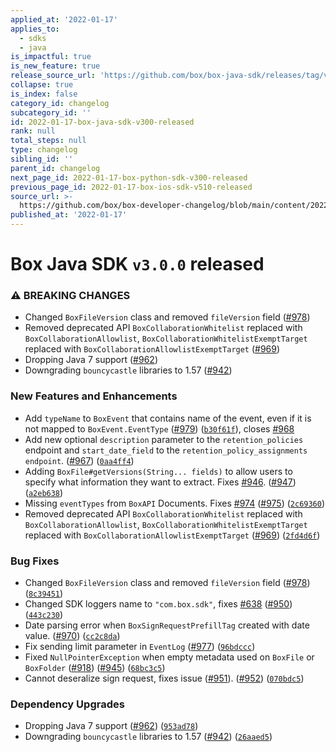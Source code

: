 ```yaml
---
applied_at: '2022-01-17'
applies_to:
  - sdks
  - java
is_impactful: true
is_new_feature: true
release_source_url: 'https://github.com/box/box-java-sdk/releases/tag/v3.0.0'
collapse: true
is_index: false
category_id: changelog
subcategory_id: ''
id: 2022-01-17-box-java-sdk-v300-released
rank: null
total_steps: null
type: changelog
sibling_id: ''
parent_id: changelog
next_page_id: 2022-01-17-box-python-sdk-v300-released
previous_page_id: 2022-01-17-box-ios-sdk-v510-released
source_url: >-
  https://github.com/box/box-developer-changelog/blob/main/content/2022/01-17-box-java-sdk-v300-released.md
published_at: '2022-01-17'
---
```

# Box Java SDK `v3.0.0` released

### ⚠ BREAKING CHANGES

* Changed `BoxFileVersion` class and removed `fileVersion` field ([#978][1])
* Removed deprecated API `BoxCollaborationWhitelist` replaced with `BoxCollaborationAllowlist`, `BoxCollaborationWhitelistExemptTarget` replaced with `BoxCollaborationAllowlistExemptTarget` ([#969][2])
* Dropping Java 7 support ([#962][3])
* Downgrading `bouncycastle` libraries to 1.57 ([#942][4])

### New Features and Enhancements

* Add `typeName` to `BoxEvent` that contains name of the event, even if it is not mapped to `BoxEvent.EventType` ([#979][5]) ([`b30f61f`][6]), closes [#968][7]
* Add new optional `description` parameter to the `retention_policies` endpoint and `start_date_field` to the `retention_policy_assignments endpoint`. ([#967][8]) ([`0aa4ff4`][9])
* Adding `BoxFile#getVersions(String... fields)` to allow users to specify what information they want to extract. Fixes [#946][10]. ([#947][11]) ([`a2eb638`][12])
* Missing `eventTypes` from `BoxAPI` Documents. Fixes [#974][13] ([#975][14]) ([`2c69360`][15])
* Removed deprecated API `BoxCollaborationWhitelist` replaced with `BoxCollaborationAllowlist`, `BoxCollaborationWhitelistExemptTarget` replaced with `BoxCollaborationAllowlistExemptTarget` ([#969][2]) ([`2fd4d6f`][16])

### Bug Fixes

* Changed `BoxFileVersion` class and removed `fileVersion` field ([#978][1]) ([`8c39451`][17])
* Changed SDK loggers name to `"com.box.sdk"`, fixes [#638][18] ([#950][19]) ([`443c230`][20])
* Date parsing error when `BoxSignRequestPrefillTag` created with date value. ([#970][21]) ([`cc2c8da`][22])
* Fix sending limit parameter in `EventLog` ([#977][23]) ([`96bdccc`][24])
* Fixed `NullPointerException` when empty metadata used on `BoxFile` or `BoxFolder` ([#918][25]) ([#945][26]) ([`68bc3c5`][27])
* Cannot deseralize sign request, fixes issue ([#951][28]). ([#952][29]) ([`070bdc5`][30])

### Dependency Upgrades

* Dropping Java 7 support ([#962][3]) ([`953ad78`][31])
* Downgrading `bouncycastle` libraries to 1.57 ([#942][4]) ([`26aaed5`][32])

[1]: https://github.com/box/box-java-sdk/issues/978

[2]: https://github.com/box/box-java-sdk/issues/969

[3]: https://github.com/box/box-java-sdk/issues/962

[4]: https://github.com/box/box-java-sdk/issues/942

[5]: https://github.com/box/box-java-sdk/issues/979

[6]: https://github.com/box/box-java-sdk/commit/b30f61f8cc9c02a1fc4cd5eb35469749e1a16558

[7]: https://github.com/box/box-java-sdk/issues/968

[8]: https://github.com/box/box-java-sdk/issues/967

[9]: https://github.com/box/box-java-sdk/commit/0aa4ff48a1e035efc9ac6aaa42f18f4c92955b7b

[10]: https://github.com/box/box-java-sdk/issues/946

[11]: https://github.com/box/box-java-sdk/issues/947

[12]: https://github.com/box/box-java-sdk/commit/a2eb63896606a6c00ccee6bd9745f4c51f8d89a2

[13]: https://github.com/box/box-java-sdk/issues/974

[14]: https://github.com/box/box-java-sdk/issues/975

[15]: https://github.com/box/box-java-sdk/commit/2c69360e80b1bdd6213933cf2f4da195d52c92d4

[16]: https://github.com/box/box-java-sdk/commit/2fd4d6f884410c8884c4c038687bfc8f32837b55

[17]: https://github.com/box/box-java-sdk/commit/8c3945167581400043a070c2f6906ef05d3d7b85

[18]: https://github.com/box/box-java-sdk/issues/638

[19]: https://github.com/box/box-java-sdk/issues/950

[20]: https://github.com/box/box-java-sdk/commit/443c23085e55bbcaa1524c5b9e1bf852a1e2a1ce

[21]: https://github.com/box/box-java-sdk/issues/970

[22]: https://github.com/box/box-java-sdk/commit/cc2c8da9ea7d066ae2c247c2de5ac8b8bbba9b99

[23]: https://github.com/box/box-java-sdk/issues/977

[24]: https://github.com/box/box-java-sdk/commit/96bdccc9ca40ed43a6028a2b0d055d9d9a8de525

[25]: https://github.com/box/box-java-sdk/issues/918

[26]: https://github.com/box/box-java-sdk/issues/945

[27]: https://github.com/box/box-java-sdk/commit/68bc3c578d760b7239f6d704fed9bb5a834bf52a

[28]: https://github.com/box/box-java-sdk/issues/951

[29]: https://github.com/box/box-java-sdk/issues/952

[30]: https://github.com/box/box-java-sdk/commit/070bdc56074a1533c41f9085943d09502c79a7f4

[31]: https://github.com/box/box-java-sdk/commit/953ad78ac84833082439d0def1dcc63dc11ac04a

[32]: https://github.com/box/box-java-sdk/commit/26aaed51fd914eaf2061da735f11830524e4cfe4
